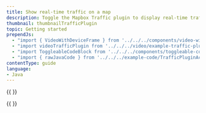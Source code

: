 ```yaml
---
title: Show real-time traffic on a map
description: Toggle the Mapbox Traffic plugin to display real-time traffic data on top of your map.
thumbnail: thumbnailTrafficPlugin
topic: Getting started
prependJs:
  - "import { VideoWithDeviceFrame } from '../../../components/video-with-device-frame'"
  - "import videoTrafficPlugin from '../../../video/example-traffic-plugin.mp4'"
  - "import ToggleableCodeBlock from '../../../components/toggleable-code-block'"
  - "import { rawJavaCode } from '../../../example-code/TrafficPluginActivity.js'"
contentType: guide
language:
- Java
---
```


{{
  <VideoWithDeviceFrame
    videoFile={videoTrafficPlugin}
    rotation="vertical"
    device="pixel-2"
  />
}}

<!-- Any notes about this example would go here.  -->

{{
  <ToggleableCodeBlock
    java={rawJavaCode}
  />
}}
